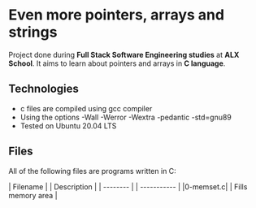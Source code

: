 # Even more pointers, arrays and strings

Project done during **Full Stack Software Engineering studies** at **ALX School**. It aims to learn about pointers and arrays in **C language**.

## Technologies

* c files are compiled using gcc compiler
* Using the options -Wall -Werror -Wextra -pedantic -std=gnu89
* Tested on Ubuntu 20.04 LTS

## Files

All of the following files are programs written in C:

| Filename | | Description |
| -------- | | ----------- |
|0-memset.c| | Fills memory area |

